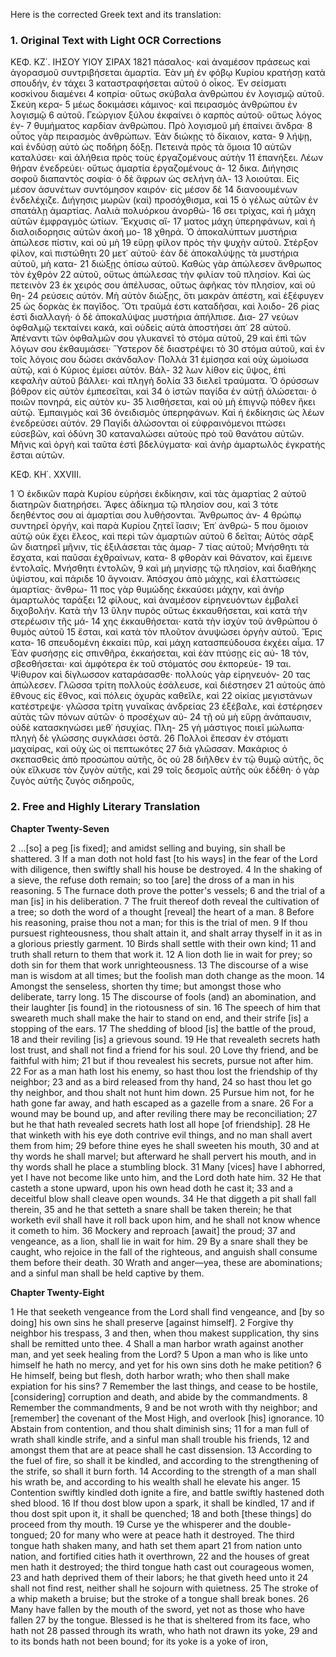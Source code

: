 Here is the corrected Greek text and its translation:

### 1. Original Text with Light OCR Corrections

ΚΕΦ. ΚΖ΄.
ΙΗΣΟΥ ΥΙΟΥ ΣΙΡΑΧ
1821
πάσαλος· καὶ ἀναμέσον πράσεως καὶ ἀγορασμοῦ συντριβήσεται ἁμαρτία.
Ἐὰν μὴ ἐν φόβῳ Κυρίου κρατήσῃ κατὰ σπουδήν, ἐν τάχει 3
καταστραφήσεται αὐτοῦ ὁ οἶκος. Ἐν σείσματι κοσκίνου διαμένει 4
κοπρία· οὕτως σκύβαλα ἀνθρώπου ἐν λογισμῷ αὐτοῦ. Σκεύη κερα- 5
μέως δοκιμάσει κάμινος· καὶ πειρασμὸς ἀνθρώπου ἐν λογισμῷ 6
αὐτοῦ. Γεώργιον ξύλου ἐκφαίνει ὁ καρπὸς αὐτοῦ· οὕτως λόγος ἐν- 7
θυμήματος καρδίαν ἀνθρώπου. Πρὸ λογισμοῦ μὴ ἐπαίνει ἄνδρα· 8
οὗτος γὰρ πειρασμὸς ἀνθρώπων. Ἐὰν διώκῃς τὸ δίκαιον, κατα- 9
λήψῃ, καὶ ἐνδύσῃ αὐτὸ ὡς ποδήρη δόξῃ. Πετεινὰ πρὸς τὰ ὅμοια 10
αὐτῶν καταλύσει· καὶ ἀλήθεια πρὸς τοὺς ἐργαζομένους αὐτὴν 11
ἐπανήξει. Λέων θήραν ἐνεδρεύει· οὕτως ἁμαρτία ἐργαζομένους ἀ- 12
δικα. Διήγησις σοφοῦ διαπαντὸς σοφία· ὁ δὲ ἄφρων ὡς σελήνη ἀλ- 13
λοιούται. Εἰς μέσον ἀσυνέτων συντόμησον καιρόν· εἰς μέσον δὲ 14
διανοουμένων ἐνδελέχιζε. Διήγησις μωρῶν (καὶ) προσόχθισμα, καὶ 15
ὁ γέλως αὐτῶν ἐν σπατάλῃ ἁμαρτίας. Λαλιὰ πολυόρκου ἀνορθώ- 16
σει τρίχας, καὶ ἡ μάχη αὐτῶν ἐμφραγμὸς ὠτίων. Ἔκχυσις αἵ- 17
ματος μάχη ὑπερηφάνων, καὶ ἡ διαλοιδορησις αὐτῶν ἀκοὴ μο- 18
χθηρά. Ὁ ἀποκαλύπτων μυστήρια ἀπώλεσε πίστιν, καὶ οὐ μὴ 19
εὕρῃ φίλον πρὸς τὴν ψυχὴν αὐτοῦ. Στέρξον φίλον, καὶ πιστώθητι 20
μετ᾿ αὐτοῦ· ἐὰν δὲ ἀποκαλύψῃς τὰ μυστήρια αὐτοῦ, μὴ κατα- 21
διώξῃς ὀπίσω αὐτοῦ. Καθὼς γὰρ ἀπώλεσεν ἄνθρωπος τὸν ἐχθρὸν 22
αὐτοῦ, οὕτως ἀπώλεσας τὴν φιλίαν τοῦ πλησίον. Καὶ ὡς πετεινὸν 23
ἐκ χειρός σου ἀπέλυσας, οὕτως ἀφῆκας τὸν πλησίον, καὶ οὐ θη- 24
ρεύσεις αὐτόν. Μὴ αὐτὸν διώξῃς, ὅτι μακρὰν ἀπέστη, καὶ ἐξέφυγεν 25
ὡς δορκὰς ἐκ παγῖδος. Ὅτι τραῦμά ἐστι καταδῆσαι, καὶ λοιδο- 26
ρίας ἐστὶ διαλλαγή· ὁ δὲ ἀποκαλύψας μυστήρια ἀπήλπισε. Δια- 27
νεύων ὀφθαλμῷ τεκταίνει κακά, καὶ οὐδεὶς αὐτὰ ἀποστήσει ἀπ᾿ 28
αὐτοῦ. Ἀπέναντι τῶν ὀφθαλμῶν σου γλυκανεῖ τὸ στόμα αὐτοῦ, 29
καὶ ἐπὶ τῶν λόγων σου ἐκθαυμάσει· Ὕστερον δὲ διαστρέψει τὸ 30
στόμα αὐτοῦ, καὶ ἐν τοῖς λόγοις σου δώσει σκάνδαλον· Πολλὰ 31
ἐμίσησα καὶ οὐχ ὡμοίωσα αὐτῷ, καὶ ὁ Κύριος ἐμίσει αὐτόν. Βάλ- 32
λων λίθον εἰς ὕψος, ἐπὶ κεφαλὴν αὐτοῦ βάλλει· καὶ πληγὴ δολία 33
διελεῖ τραύματα. Ὁ ὀρύσσων βόθρον εἰς αὐτὸν ἐμπεσεῖται, καὶ 34
ὁ ἱστῶν παγίδα ἐν αὐτῇ ἁλώσεται· ὁ ποιῶν πονηρά, εἰς αὐτὸν κυ- 35
λισθήσεται, καὶ οὐ μὴ ἐπιγνῷ πόθεν ἥκει αὐτῷ. Ἐμπαιγμὸς καὶ 36
ὀνειδισμὸς ὑπερηφάνων. Καὶ ἡ ἐκδίκησις ὡς λέων ἐνεδρεύσει αὐτόν. 29
Παγίδι ἁλώσονται οἱ εὐφραινόμενοι πτώσει εὐσεβῶν, καὶ ὀδύνη 30
καταναλώσει αὐτοὺς πρὸ τοῦ θανάτου αὐτῶν. Μῆνις καὶ ὀργὴ
καὶ ταῦτα ἐστὶ βδελύγματα· καὶ ἀνὴρ ἁμαρτωλὸς ἐγκρατὴς ἔσται
αὐτῶν.

ΚΕΦ. ΚΗ΄. XXVIII.

1 Ὁ ἐκδικῶν παρὰ Κυρίου εὑρήσει ἐκδίκησιν, καὶ τὰς ἁμαρτίας
2 αὐτοῦ διατηρῶν διατηρήσει. Ἄφες ἀδίκημα τῷ πλησίον σου, καὶ
3 τότε δεηθέντος σου αἱ ἁμαρτίαι σου λυθήσονται. Ἄνθρωπος ἀν-
4 θρώπῳ συντηρεῖ ὀργήν, καὶ παρὰ Κυρίου ζητεῖ ἴασιν; Ἐπ᾽ ἀνθρώ-
5 που ὅμοιον αὐτῷ οὐκ ἔχει ἔλεος, καὶ περὶ τῶν ἁμαρτιῶν αὐτοῦ
6 δεῖται; Αὐτὸς σὰρξ ὢν διατηρεῖ μῆνιν, τίς ἐξιλάσεται τὰς ἁμαρ-
7 τίας αὐτοῦ; Μνήσθητι τὰ ἔσχατα, καὶ παῦσαι ἐχθραίνων, κατα-
8 φθορὰν καὶ θάνατον, καὶ ἔμεινε ἐντολαῖς. Μνήσθητι ἐντολῶν,
9 καὶ μὴ μηνίσῃς τῷ πλησίον, καὶ διαθήκης ὑψίστου, καὶ πάριδε
10 ἄγνοιαν. Ἀπόσχου ἀπὸ μάχης, καὶ ἐλαττώσεις ἁμαρτίας· ἄνθρω-
11 πος γὰρ θυμώδης ἐκκαύσει μάχην, καὶ ἀνὴρ ἁμαρτωλὸς ταράξει
12 φίλους, καὶ ἀναμέσον εἰρηνευόντων ἐμβαλεῖ διχοβολήν. Κατὰ τὴν
13 ὕλην πυρὸς οὕτως ἐκκαυθήσεται, καὶ κατὰ τὴν στερέωσιν τῆς μά-
14 χης ἐκκαυθήσεται· κατὰ τὴν ἰσχὺν τοῦ ἀνθρώπου ὁ θυμὸς αὐτοῦ
15 ἔσται, καὶ κατὰ τὸν πλοῦτον ἀνυψώσει ὀργὴν αὐτοῦ. Ἔρις κατα-
16 σπευδομένη ἐκκαίει πῦρ, καὶ μάχη κατασπεύδουσα ἐκχέει αἷμα.
17 Ἐὰν φυσήσῃς εἰς σπινθῆρα, ἐκκαήσεται, καὶ ἐὰν πτύσῃς εἰς αὐ-
18 τόν, σβεσθήσεται· καὶ ἀμφότερα ἐκ τοῦ στόματός σου ἐκπορεύε-
19 ται. Ψίθυρον καὶ δίγλωσσον καταράσασθε· πολλοὺς γὰρ εἰρηνευόν-
20 τας ἀπώλεσεν. Γλῶσσα τρίτη πολλοὺς ἐσάλευσε, καὶ διέστησεν
21 αὐτοὺς ἀπὸ ἔθνους εἰς ἔθνος, καὶ πόλεις ὀχυρὰς καθεῖλε, καὶ
22 οἰκίας μεγιστάνων κατέστρεψε· γλῶσσα τρίτη γυναῖκας ἀνδρείας
23 ἐξέβαλε, καὶ ἐστέρησεν αὐτὰς τῶν πόνων αὐτῶν· ὁ προσέχων αὐ-
24 τῇ οὐ μὴ εὕρῃ ἀνάπαυσιν, οὐδὲ κατασκηνώσει μεθ᾽ ἡσυχίας. Πλη-
25 γὴ μάστιγος ποιεῖ μώλωπα· πληγὴ δὲ γλώσσης συγκλάσει ὀστᾶ.
26 Πολλοὶ ἔπεσαν ἐν στόματι μαχαίρας, καὶ οὐχ ὡς οἱ πεπτωκότες
27 διὰ γλῶσσαν. Μακάριος ὁ σκεπασθεὶς ἀπὸ προσώπου αὐτῆς, ὃς οὐ
28 διῆλθεν ἐν τῷ θυμῷ αὐτῆς, ὃς οὐκ εἵλκυσε τὸν ζυγὸν αὐτῆς, καὶ
29 τοῖς δεσμοῖς αὐτῆς οὐκ ἐδέθη· ὁ γὰρ ζυγὸς αὐτῆς ζυγὸς σιδηροῦς,

### 2. Free and Highly Literary Translation

**Chapter Twenty-Seven**

2 ...[so] a peg [is fixed]; and amidst selling and buying, sin shall be shattered.
3 If a man doth not hold fast [to his ways] in the fear of the Lord with diligence,
    then swiftly shall his house be destroyed.
4 In the shaking of a sieve, the refuse doth remain;
    so too [are] the dross of a man in his reasoning.
5 The furnace doth prove the potter's vessels;
6 and the trial of a man [is] in his deliberation.
7 The fruit thereof doth reveal the cultivation of a tree;
    so doth the word of a thought [reveal] the heart of a man.
8 Before his reasoning, praise thou not a man;
    for this is the trial of men.
9 If thou pursuest righteousness, thou shalt attain it,
    and shalt array thyself in it as in a glorious priestly garment.
10 Birds shall settle with their own kind;
11 and truth shall return to them that work it.
12 A lion doth lie in wait for prey;
    so doth sin for them that work unrighteousness.
13 The discourse of a wise man is wisdom at all times;
    but the foolish man doth change as the moon.
14 Amongst the senseless, shorten thy time;
    but amongst those who deliberate, tarry long.
15 The discourse of fools (and) an abomination,
    and their laughter [is found] in the riotousness of sin.
16 The speech of him that sweareth much shall make the hair to stand on end,
    and their strife [is] a stopping of the ears.
17 The shedding of blood [is] the battle of the proud,
18 and their reviling [is] a grievous sound.
19 He that revealeth secrets hath lost trust,
    and shall not find a friend for his soul.
20 Love thy friend, and be faithful with him;
21 but if thou revealest his secrets, pursue not after him.
22 For as a man hath lost his enemy,
    so hast thou lost the friendship of thy neighbor;
23 and as a bird released from thy hand,
24 so hast thou let go thy neighbor, and thou shalt not hunt him down.
25 Pursue him not, for he hath gone far away,
    and hath escaped as a gazelle from a snare.
26 For a wound may be bound up, and after reviling there may be reconciliation;
27 but he that hath revealed secrets hath lost all hope [of friendship].
28 He that winketh with his eye doth contrive evil things,
    and no man shall avert them from him;
29 before thine eyes he shall sweeten his mouth,
30 and at thy words he shall marvel;
    but afterward he shall pervert his mouth,
    and in thy words shall he place a stumbling block.
31 Many [vices] have I abhorred, yet I have not become like unto him,
    and the Lord doth hate him.
32 He that casteth a stone upward, upon his own head doth he cast it;
33 and a deceitful blow shall cleave open wounds.
34 He that diggeth a pit shall fall therein,
35 and he that setteth a snare shall be taken therein;
    he that worketh evil shall have it roll back upon him,
    and he shall not know whence it cometh to him.
36 Mockery and reproach [await] the proud;
37 and vengeance, as a lion, shall lie in wait for him.
29 By a snare shall they be caught, who rejoice in the fall of the righteous,
    and anguish shall consume them before their death.
30 Wrath and anger—yea, these are abominations;
    and a sinful man shall be held captive by them.

**Chapter Twenty-Eight**

1 He that seeketh vengeance from the Lord shall find vengeance,
    and [by so doing] his own sins he shall preserve [against himself].
2 Forgive thy neighbor his trespass,
3 and then, when thou makest supplication, thy sins shall be remitted unto thee.
4 Shall a man harbor wrath against another man,
    and yet seek healing from the Lord?
5 Upon a man who is like unto himself he hath no mercy,
    and yet for his own sins doth he make petition?
6 He himself, being but flesh, doth harbor wrath;
    who then shall make expiation for his sins?
7 Remember the last things, and cease to be hostile,
    [considering] corruption and death, and abide by the commandments.
8 Remember the commandments,
9 and be not wroth with thy neighbor;
    and [remember] the covenant of the Most High,
    and overlook [his] ignorance.
10 Abstain from contention, and thou shalt diminish sins;
11 for a man full of wrath shall kindle strife,
    and a sinful man shall trouble his friends,
12 and amongst them that are at peace shall he cast dissension.
13 According to the fuel of fire, so shall it be kindled,
    and according to the strengthening of the strife, so shall it burn forth.
14 According to the strength of a man shall his wrath be,
    and according to his wealth shall he elevate his anger.
15 Contention swiftly kindled doth ignite a fire,
    and battle swiftly hastened doth shed blood.
16 If thou dost blow upon a spark, it shall be kindled,
17 and if thou dost spit upon it, it shall be quenched;
18 and both [these things] do proceed from thy mouth.
19 Curse ye the whisperer and the double-tongued;
20 for many who were at peace hath it destroyed.
    The third tongue hath shaken many, and hath set them apart
21 from nation unto nation, and fortified cities hath it overthrown,
22 and the houses of great men hath it destroyed;
    the third tongue hath cast out courageous women,
23 and hath deprived them of their labors;
    he that giveth heed unto it
24 shall not find rest, neither shall he sojourn with quietness.
25 The stroke of a whip maketh a bruise;
    but the stroke of a tongue shall break bones.
26 Many have fallen by the mouth of the sword,
    yet not as those who have fallen
27 by the tongue.
    Blessed is he that is sheltered from its face, who hath not
28 passed through its wrath, who hath not drawn its yoke,
29 and to its bonds hath not been bound;
    for its yoke is a yoke of iron,